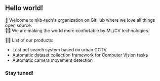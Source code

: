 ## Hello world!

👋 Welcome to nkb-tech's organization on GitHub where we love all things open source.<br />
🙋‍♀️ We are making the world more confortable by ML/CV technologies.


👩‍💻 List of our products:
- Lost pet search system based on urban CCTV
- Automatic dataset collection framework for Computer Vision tasks
- Automatic camera movement detection

### Stay tuned!
